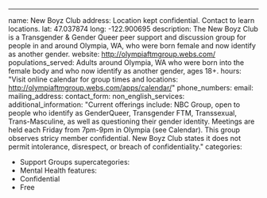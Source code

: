 ---
name: New Boyz Club
address: Location kept confidential. Contact to learn locations.
lat: 47.037874
long: -122.900695
description: The New Boyz Club is a Transgender & Gender Queer peer support and discussion group for people in and around Olympia, WA, who were born female and now identify as another gender.
website: http://olympiaftmgroup.webs.com/
populations_served: Adults around Olympia, WA who were born into the female body and who now identify as another gender, ages 18+. 
hours: "Visit online calendar for group times and locations: <http://olympiaftmgroup.webs.com/apps/calendar/>"
phone_numbers:
email: 
mailing_address:
contact_form:
non_english_services: 
additional_information: "Current offerings include: NBC Group, open to people who identify as GenderQueer, Transgender FTM, Transsexual, Trans-Masculine, as well as questioning their gender identity. Meetings are held each Friday from 7pm-9pm in Olympia (see Calendar). This group observes stricy member confidential. New Boyz Club states it does not permit intolerance, disrespect, or breach of confidentiality."
categories:
  - Support Groups
supercategories:
  - Mental Health
features:
  - Confidential
  - Free
  